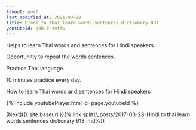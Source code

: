 ```yaml
---
layout: post
last_modified_at: 2021-03-29
title: Hindi to Thai learn words sentences dictionary 891 
youtubeId: q0h-F-zvtAw
---
```

 
 
Helps to learn Thai words and sentences for Hindi speakers.

Opportunitiy to repeat the words sentences. 

Practice Thai language. 
 
10 minutes practice every day. 
 
How to learn Thai words and sentences for Hindi speakers 
 
{% include youtubePlayer.html id=page.youtubeId %}
 
 
[Next]({{ site.baseurl }}{% link  split1/_posts/2017-03-23-Hindi to thai learn words sentences dictionary 613 .md%})
 
